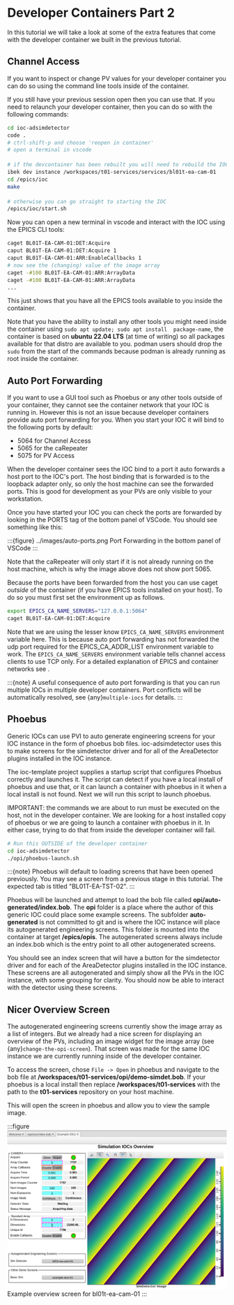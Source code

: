 # Developer Containers Part 2

In this tutorial we will take a look at some of the extra features that come with the developer container we built in the previous tutorial.

## Channel Access

If you want to inspect or change PV values for your developer container you can do so using the command line tools inside of the container.

If you still have your previous session open then you can use that. If you need to relaunch your developer container, then you can do so with the following commands:

```bash
cd ioc-adsimdetector
code .
# ctrl-shift-p and choose 'reopen in container'
# open a terminal in vscode

# if the devcontainer has been rebuilt you will need to rebuild the IOC
ibek dev instance /workspaces/t01-services/services/bl01t-ea-cam-01
cd /epics/ioc
make

# otherwise you can go straight to starting the IOC
/epics/ioc/start.sh
```

Now you can open a new terminal in vscode and interact with the IOC using the EPICS CLI tools:

```bash
caget BL01T-EA-CAM-01:DET:Acquire
caput BL01T-EA-CAM-01:DET:Acquire 1
caput BL01T-EA-CAM-01:ARR:EnableCallbacks 1
# now see the (changing) value of the image array
caget -#100 BL01T-EA-CAM-01:ARR:ArrayData
caget -#100 BL01T-EA-CAM-01:ARR:ArrayData
...
```

This just shows that you have all the EPICS tools available to you inside the container.

Note that you have the ability to install any other tools you might need inside the container using `sudo apt update; sudo apt install  package-name`, the container is based on **ubuntu 22.04 LTS** (at time of writing) so all packages available for that distro are available to you. podman users should drop the `sudo` from the start of the commands because podman is already running as root inside the container.


## Auto Port Forwarding

If you want to use a GUI tool such as Phoebus or any other tools outside of your container, they cannot see the container network that your IOC is running in. However this is not an issue because developer containers provide auto port forwarding for you. When you start your IOC it will bind to the following ports by default:

- 5064 for Channel Access
- 5065 for the caRepeater
- 5075 for PV Access

When the developer container sees the IOC bind to a port it auto forwards a host port to the IOC's port. The host binding that is forwarded is to the loopback adapter only, so only the host machine can see the forwarded ports. This is good for development as your PVs are only visible to your workstation.

Once you have started your IOC you can check the ports are forwarded by looking in the PORTS tag of the bottom panel of VSCode. You should see something like this:

:::{figure} ../images/auto-ports.png
Port Forwarding in the bottom panel of VSCode
:::

Note that the caRepeater will only start if it is not already running on the host machine, which is why the image above does not show port 5065.

Because the ports have been forwarded from the host you can use caget *outside* of the container (if you have EPICS tools installed on your host). To do so you must first set the environment up as follows.

```bash
export EPICS_CA_NAME_SERVERS="127.0.0.1:5064"
caget BL01T-EA-CAM-01:DET:Acquire
```

Note that we are using the lesser know `EPICS_CA_NAME_SERVERS` environment variable here. This is because auto port forwarding has not forwarded the udp port required for the EPICS_CA_ADDR_LIST environment variable to work. The `EPICS_CA_NAME_SERVERS` environment variable tells channel access clients to use TCP only. For a detailed explanation of EPICS and container networks see [](../explanations/epics_protocols.md).

:::{note}
A useful consequence of auto port forwarding is that you can run multiple IOCs in multiple developer containers. Port conflicts will be automatically resolved, see {any}`multiple-iocs` for details.
:::

## Phoebus

Generic IOCs can use PVI to auto generate engineering screens for your IOC instance in the form of phoebus bob files. ioc-adsimdetector uses this to make screens for the simdetector driver and for all of the AreaDetector plugins installed in the IOC instance.

The ioc-template project supplies a startup script that configures Phoebus correctly and launches it. The script can detect if you have a local install of phoebus and use that, or it can launch a container with phoebus in it when a local install is not found. Next we will run this script to launch phoebus.

IMPORTANT: the commands we are about to run must be executed on the host, not in the developer container. We are looking for a host installed copy of phoebus or we are going to launch a container with phoebus in it. In either case, trying to do that from inside the developer container will fail.

```bash
# Run this OUTSIDE of the developer container
cd ioc-adsimdetector
./opi/phoebus-launch.sh
```

:::{note}
Phoebus will default to loading screens that have been opened previously. You may see a screen from a previous stage in this tutorial.
The expected tab is titled "BL01T-EA-TST-02".
:::

Phoebus will be launched and attempt to load the bob file called **opi/auto-generated/index.bob**. The **opi** folder is a place where the author of this generic IOC could place some example screens. The subfolder **auto-generated** is not committed to git and is where the IOC instance will place its autogenerated engineering screens. This folder is mounted into the container at target **/epics/opis**. The autogenerated screens always include an index.bob which is the entry point to all other autogenerated screens.

You should see an index screen that will have a button for the simdetector driver and for each of the AreaDetector plugins installed in the IOC instance. These screens are all autogenerated and simply show all the PVs in the IOC instance, with some grouping for clarity. You should now be able to interact with the detector using these screens.

## Nicer Overview Screen

The autogenerated engineering screens currently show the image array as a list of integers. But we already had a nice screen for displaying an overview of the PVs, including an image widget for the image array (see {any}`change-the-opi-screen`). That screen was made for the same IOC instance we are currently running inside of the developer container.

To access the screen, chose `File -> Open` in phoebus and navigate to the bob file at  **/workspaces/t01-services/opi/demo-simdet.bob**. If your phoebus is a local install then replace **/workspaces/t01-services** with the path to the **t01-services** repository on your host machine.

This will open the screen in phoebus and allow you to view the sample image.

:::figure
![Phoebus Screen](../images/custom_bob.png)
Example overview screen for bl01t-ea-cam-01
:::
